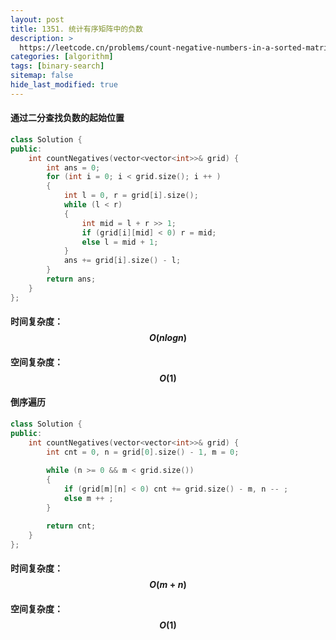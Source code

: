 ```yaml
---
layout: post
title: 1351. 统计有序矩阵中的负数
description: >
  https://leetcode.cn/problems/count-negative-numbers-in-a-sorted-matrix/
categories: [algorithm]
tags: [binary-search]
sitemap: false
hide_last_modified: true
---
```

#### 通过二分查找负数的起始位置

```c++
class Solution {
public:
    int countNegatives(vector<vector<int>>& grid) {
        int ans = 0;
        for (int i = 0; i < grid.size(); i ++ )
        {
            int l = 0, r = grid[i].size();
            while (l < r)
            {
                int mid = l + r >> 1;
                if (grid[i][mid] < 0) r = mid;
                else l = mid + 1;
            }
            ans += grid[i].size() - l;
        }
        return ans;
    }
};
```

#### 时间复杂度：$$ O(nlogn) $$ 

#### 空间复杂度：$$ O(1) $$



#### 倒序遍历

```c++
class Solution {
public:
    int countNegatives(vector<vector<int>>& grid) {
        int cnt = 0, n = grid[0].size() - 1, m = 0;
        
        while (n >= 0 && m < grid.size())
        {
            if (grid[m][n] < 0) cnt += grid.size() - m, n -- ;
            else m ++ ;    
        }

        return cnt;
    }
};
```

#### 时间复杂度：$$ O(m + n) $$ 

#### 空间复杂度：$$ O(1) $$

